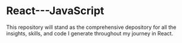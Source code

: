 # React---JavaScript
This repository will stand as the comprehensive depository for all the insights, skills, and code I generate throughout my journey in React.
